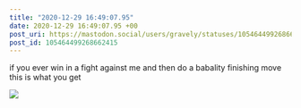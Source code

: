 ```yaml
---
title: "2020-12-29 16:49:07.95"
date: 2020-12-29 16:49:07.95 +00
post_uri: https://mastodon.social/users/gravely/statuses/105464499268662415
post_id: 105464499268662415
---
```

if you ever win in a fight against me and then do a babality finishing move this is what you get


![](/images/105464499223008202.jpg)

